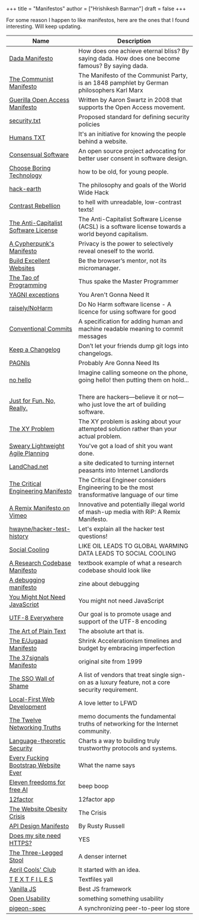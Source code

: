 +++
title = "Manifestos"
author = ["Hrishikesh Barman"]
draft = false
+++

For some reason I happen to like manifestos, here are the ones that I found interesting. Will keep updating.

| Name                                                                                           | Description                                                                                          |
|------------------------------------------------------------------------------------------------|------------------------------------------------------------------------------------------------------|
| [Dada Manifesto](https://en.wikipedia.org/wiki/Dada_Manifesto)                                 | How does one achieve eternal bliss? By saying dada. How does one become famous? By saying dada.      |
| [The Communist Manifesto](https://en.wikipedia.org/wiki/The_Communist_Manifesto)               | The Manifesto of the Communist Party, is an 1848 pamphlet by German philosophers Karl Marx           |
| [Guerilla Open Access Manifesto](https://en.wikipedia.org/wiki/Guerilla_Open_Access_Manifesto) | Written by Aaron Swartz in 2008 that supports the Open Access movement.                              |
| [security.txt](https://securitytxt.org/)                                                       | Proposed standard for defining security policies                                                     |
| [Humans TXT](https://humanstxt.org/)                                                           | It's an initiative for knowing the people behind a website.                                          |
| [Consensual Software](https://consensualsoftware.com/)                                         | An open source project advocating for better user consent in software design.                        |
| [Choose Boring Technology](https://boringtechnology.club/)                                     | how to be old, for young people.                                                                     |
| [hack-earth](https://github.com/hack-earth/manifesto)                                          | The philosophy and goals of the World Wide Hack                                                      |
| [Contrast Rebellion](https://contrastrebellion.com/)                                           | to hell with unreadable, low-contrast texts!                                                         |
| [The Anti-Capitalist Software License](https://anticapitalist.software/)                       | The Anti-Capitalist Software License (ACSL) is a software license towards a world beyond capitalism. |
| [A Cypherpunk's Manifesto](https://archive.is/20221110232243/https://what.cd/)                 | Privacy is the power to selectively reveal oneself to the world.                                     |
| [Build Excellent Websites](https://buildexcellentwebsit.es/)                                   | Be the browser’s mentor, not its micromanager.                                                       |
| [The Tao of Programming](https://www.mit.edu/~xela/tao.html)                                   | Thus spake the Master Programmer                                                                     |
| [YAGNI exceptions](https://lukeplant.me.uk/blog/posts/yagni-exceptions/)                       | You Aren't Gonna Need It                                                                             |
| [raisely/NoHarm](https://github.com/raisely/NoHarm)                                            | Do No Harm software license - A licence for using software for good                                  |
| [Conventional Commits](https://www.conventionalcommits.org/en/v1.0.0/)                         | A specification for adding human and machine readable meaning to commit messages                     |
| [Keep a Changelog](https://keepachangelog.com/en/1.0.0/)                                       | Don’t let your friends dump git logs into changelogs.                                                |
| [PAGNIs](https://simonwillison.net/2021/Jul/1/pagnis/)                                         | Probably Are Gonna Need Its                                                                          |
| [no hello](https://nohello.net/en/)                                                            | Imagine calling someone on the phone, going hello! then putting them on hold... ‍                     |
| [Just for Fun. No, Really.](https://justforfunnoreally.dev/)                                   | There are hackers—believe it or not—who just love the art of building software.                      |
| [The XY Problem](https://xyproblem.info/)                                                      | The XY problem is asking about your attempted solution rather than your actual problem.              |
| [Sweary Lightweight Agile Planning](http://slap.pm/)                                           | You've got a load of shit you want done.                                                             |
| [LandChad.net](https://landchad.net/)                                                          | a site dedicated to turning internet peasants into Internet Landlords                                |
| [The Critical Engineering Manifesto](https://criticalengineering.org/)                         | The Critical Engineer considers Engineering to be the most transformative language of our time       |
| [A Remix Manifesto on Vimeo](https://vimeo.com/8040182)                                        | Innovative and potentially illegal world of mash-up media with RiP: A Remix Manifesto.               |
| [hwayne/hacker-test-history](https://github.com/hwayne/hacker-test-history)                    | Let's explain all the hacker test questions!                                                         |
| [Social Cooling](https://www.socialcooling.com/)                                               | LIKE OIL LEADS TO GLOBAL WARMING DATA LEADS TO SOCIAL COOLING                                        |
| [A Research Codebase Manifesto](https://www.moderndescartes.com/essays/research_code/)         | textbook example of what a research codebase should look like                                        |
| [A debugging manifesto](https://jvns.ca/blog/2022/12/08/a-debugging-manifesto/)                | zine about debugging                                                                                 |
| [You Might Not Need JavaScript](http://youmightnotneedjs.com/)                                 | You might not need JavaScript                                                                        |
| [UTF-8 Everywhere](https://utf8everywhere.org/)                                                | Our goal is to promote usage and support of the UTF-8 encoding                                       |
| [The Art of Plain Text](https://www.netmeister.org/blog/the-art-of-plain-text.html)            | The absolute art that is.                                                                            |
| [The E/Jugaad Manifesto](https://ctojunior.substack.com/p/the-ejugaad-manifesto?sd=pf)         | Shrink Accelerationism timelines and budget by embracing imperfection                                |
| [The 37signals Manifesto](https://1999.37signals.com/)                                         | original site from 1999                                                                              |
| [The SSO Wall of Shame](https://stopthesso.tax/)                                               | A list of vendors that treat single sign-on as a luxury feature, not a core security requirement.    |
| [Local-First Web Development](https://localfirstweb.dev/)                                      | A love letter to LFWD                                                                                |
| [The Twelve Networking Truths](https://www.ietf.org/rfc/rfc1925.txt)                           | memo documents the fundamental truths of networking for the Internet community.                      |
| [Language-theoretic Security](http://langsec.org/)                                             | Charts a way to building truly trustworthy protocols and systems.                                    |
| [Every Fucking Bootstrap Website Ever](https://www.dagusa.com/)                                | What the name says                                                                                   |
| [Eleven freedoms for free AI](https://elevenfreedoms.org/freedoms/)                            | beep boop                                                                                            |
| [12factor](https://12factor.net/)                                                              | 12factor app                                                                                         |
| [The Website Obesity Crisis](https://idlewords.com/talks/website_obesity.htm)                  | The Crisis                                                                                           |
| [API Design Manifesto](http://sweng.the-davies.net/Home/rustys-api-design-manifesto)           | By Rusty Russell                                                                                     |
| [Does my site need HTTPS?](https://doesmysiteneedhttps.com/)                                   | YES                                                                                                  |
| [The Three-Legged Stool](https://publicinfrastructure.org/2023/03/29/the-three-legged-stool/)  | A denser internet                                                                                    |
| [April Cools' Club](https://www.aprilcools.club/)                                              | It started with an idea.                                                                             |
| [T E X T F I L E S](http://textfiles.com/statement.html)                                       | Textfiles yall                                                                                       |
| [Vanilla JS](http://vanilla-js.com/)                                                           | Best JS framework                                                                                    |
| [Open Usability](https://www.openusability.org/)                                               | something something usability                                                                        |
| [pigeon-spec](https://github.com/PigeonProtocolConsortium/pigeon-spec)                         | A synchronizing peer-to-peer log store                                                               |
